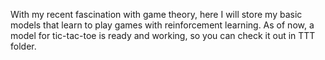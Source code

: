 With my recent fascination with game theory, here I will store my basic models that learn to play games with reinforcement learning.
As of now, a model for tic-tac-toe is ready and working, so you can check it out in TTT folder.
